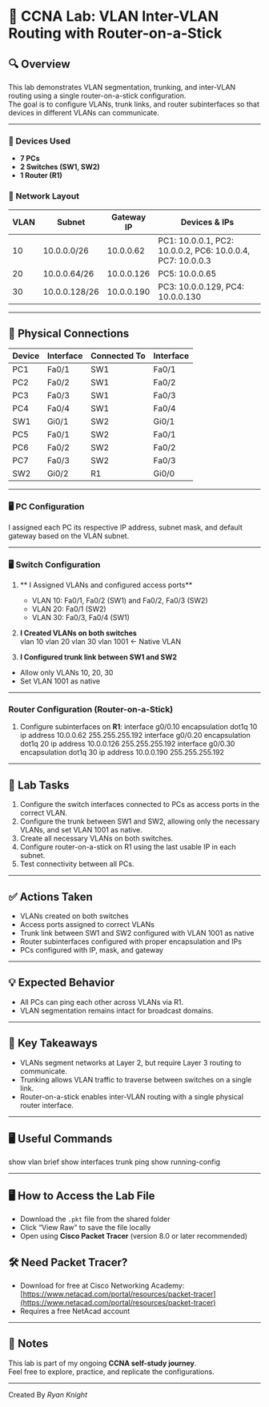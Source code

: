 # 🧪 CCNA Lab: VLAN Inter-VLAN Routing with Router-on-a-Stick

## 🔍 Overview
This lab demonstrates VLAN segmentation, trunking, and inter-VLAN routing using a single router-on-a-stick configuration.  
The goal is to configure VLANs, trunk links, and router subinterfaces so that devices in different VLANs can communicate.

---

### 📡 Devices Used
- **7 PCs**
- **2 Switches (SW1, SW2)**
- **1 Router (R1)**

### 🧩 Network Layout

| VLAN  | Subnet           | Gateway IP       | Devices & IPs                                        |
|-------|------------------|------------------|------------------------------------------------------|
| 10    | 10.0.0.0/26      | 10.0.0.62         | PC1: 10.0.0.1, PC2: 10.0.0.2, PC6: 10.0.0.4, PC7: 10.0.0.3 |
| 20    | 10.0.0.64/26     | 10.0.0.126        | PC5: 10.0.0.65                                       |
| 30    | 10.0.0.128/26    | 10.0.0.190        | PC3: 10.0.0.129, PC4: 10.0.0.130                     |

---

## 🔌 Physical Connections

| Device | Interface | Connected To | Interface |
|--------|-----------|--------------|-----------|
| PC1    | Fa0/1     | SW1          | Fa0/1     |
| PC2    | Fa0/2     | SW1          | Fa0/2     |
| PC3    | Fa0/3     | SW1          | Fa0/3     |
| PC4    | Fa0/4     | SW1          | Fa0/4     |
| SW1    | Gi0/1     | SW2          | Gi0/1     |
| PC5    | Fa0/1     | SW2          | Fa0/1     |
| PC6    | Fa0/2     | SW2          | Fa0/2     |
| PC7    | Fa0/3     | SW2          | Fa0/3     |
| SW2    | Gi0/2     | R1           | Gi0/0     |

---

### 🖥️ PC Configuration
I assigned each PC its respective IP address, subnet mask, and default gateway based on the VLAN subnet.

---

### 🖥️ Switch Configuration
1. ** I Assigned VLANs and configured access ports**  
   - VLAN 10: Fa0/1, Fa0/2 (SW1) and Fa0/2, Fa0/3 (SW2)  
   - VLAN 20: Fa0/1 (SW2)  
   - VLAN 30: Fa0/3, Fa0/4 (SW1)  

2. **I Created VLANs on both switches**  
vlan 10
vlan 20
vlan 30
vlan 1001 ← Native VLAN

3. **I Configured trunk link between SW1 and SW2**  
- Allow only VLANs 10, 20, 30  
- Set VLAN 1001 as native  

---

### Router Configuration (Router-on-a-Stick)
1. Configure subinterfaces on **R1**:
interface g0/0.10
encapsulation dot1q 10
ip address 10.0.0.62 255.255.255.192
interface g0/0.20
encapsulation dot1q 20
ip address 10.0.0.126 255.255.255.192
interface g0/0.30
encapsulation dot1q 30
ip address 10.0.0.190 255.255.255.192

---

## 🔄 Lab Tasks
1. Configure the switch interfaces connected to PCs as access ports in the correct VLAN.
2. Configure the trunk between SW1 and SW2, allowing only the necessary VLANs, and set VLAN 1001 as native.
3. Create all necessary VLANs on both switches.
4. Configure router-on-a-stick on R1 using the last usable IP in each subnet.
5. Test connectivity between all PCs.

---

## ✅ Actions Taken
- VLANs created on both switches  
- Access ports assigned to correct VLANs  
- Trunk link between SW1 and SW2 configured with VLAN 1001 as native  
- Router subinterfaces configured with proper encapsulation and IPs  
- PCs configured with IP, mask, and gateway  

---

## 💡 Expected Behavior
- All PCs can ping each other across VLANs via R1.
- VLAN segmentation remains intact for broadcast domains.

---

## 🔑 Key Takeaways
- VLANs segment networks at Layer 2, but require Layer 3 routing to communicate.  
- Trunking allows VLAN traffic to traverse between switches on a single link.  
- Router-on-a-stick enables inter-VLAN routing with a single physical router interface.

---

## 🖥️ Useful Commands
show vlan brief
show interfaces trunk
ping <ip>
show running-config

---

## 🖥️ How to Access the Lab File
- Download the `.pkt` file from the shared folder
- Click “View Raw” to save the file locally
- Open using **Cisco Packet Tracer** (version 8.0 or later recommended)

## 🛠️ Need Packet Tracer?
- Download for free at Cisco Networking Academy:  
  [https://www.netacad.com/portal/resources/packet-tracer](https://www.netacad.com/portal/resources/packet-tracer)  
- Requires a free NetAcad account

---

## 🧠 Notes
This lab is part of my ongoing **CCNA self-study journey**.  
Feel free to explore, practice, and replicate the configurations.

---

Created By *Ryan Knight*
